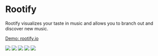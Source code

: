 # Rootify

Rootify visualizes your taste in music and allows you to branch out and discover new music.

 <a href="http://rootify.io/" target="_blank">Demo: rootify.io</a>
 
 ![](https://lh6.googleusercontent.com/cKIABNWx2QnYQuZPHGr7u0vzShiTG4j9JyZKub3Exd2oeRqipbYA3f1MQJM0gth1rKwpzeveaouHZw=w1920-h974-rw)
 ![](https://lh3.googleusercontent.com/5xXN-16c1bMupjxjDZsHSuyb_f9LIuv_ZfdCi64TfF23wZwnDkxNJFwzsHCuPayrkss9w74sqT-Leg=w1920-h974-rw)
 ![](https://lh3.googleusercontent.com/TbtoSHXt4pCjunUeeh60WQH1xPD2X6Liy83U6Z5j-TJI1dFY4OjRK0X-qL0vbPhhrExYUvNCnLIuGw=w1920-h974-rw)
 ![](https://lh4.googleusercontent.com/Z7BEUk2JNxk6g0FP41FYMzYLETFCypkoc7eFwxPGpcz12NJu8dSqcPzGB0TZfykQkBnKeASVJzy-bQ=w1920-h974-rw)
 ![](https://lh4.googleusercontent.com/-w7Ke_1PIzpPWxRxDQ1_tcgECMv9c87YW3c_g1F3Nb4PApMnORS7UnBaJR97WopJzu_nnqxi-xFSKQ=w1439-h899-rw)
